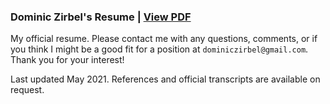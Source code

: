 ### Dominic Zirbel's Resume | [View PDF](http://dzirbel.github.io/resume/v2/resume.pdf)

My official resume. Please contact me with any questions, comments, or if you think I might be a good fit for a position at `dominiczirbel@gmail.com`. Thank you for your interest!

Last updated May 2021. References and official transcripts are available on request.
